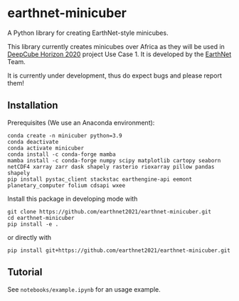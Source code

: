 # earthnet-minicuber

A Python library for creating EarthNet-style minicubes.

This library currently creates minicubes over Africa as they will be used in [DeepCube Horizon 2020](https://deepcube-h2020.eu/ "DeepCube Horizon 2020") project Use Case 1. It is developed by the [EarthNet](https://www.earthnet.tech/) Team.

It is currently under development, thus do expect bugs and please report them!


## Installation

Prerequisites (We use an Anaconda environment):

```
conda create -n minicuber python=3.9
conda deactivate
conda activate minicuber
conda install -c conda-forge mamba
mamba install -c conda-forge numpy scipy matplotlib cartopy seaborn netCDF4 xarray zarr dask shapely rasterio rioxarray pillow pandas shapely
pip install pystac_client stackstac earthengine-api eemont planetary_computer folium cdsapi wxee
```

Install this package in developing mode with
```
git clone https://github.com/earthnet2021/earthnet-minicuber.git
cd earthnet-minicuber
pip install -e .
```

or directly with
```
pip install git+https://github.com/earthnet2021/earthnet-minicuber.git
```

## Tutorial

See `notebooks/example.ipynb` for an usage example.